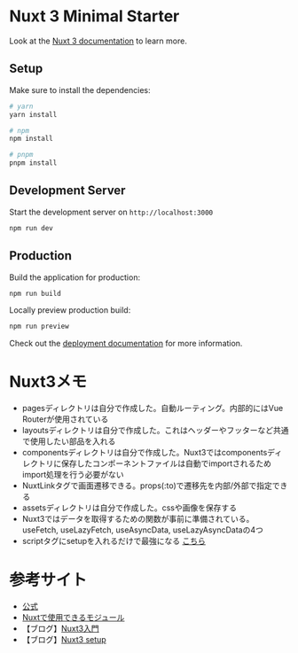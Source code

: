 # Nuxt 3 Minimal Starter

Look at the [Nuxt 3 documentation](https://nuxt.com/docs/getting-started/introduction) to learn more.

## Setup

Make sure to install the dependencies:

```bash
# yarn
yarn install

# npm
npm install

# pnpm
pnpm install
```

## Development Server

Start the development server on `http://localhost:3000`

```bash
npm run dev
```

## Production

Build the application for production:

```bash
npm run build
```

Locally preview production build:

```bash
npm run preview
```

Check out the [deployment documentation](https://nuxt.com/docs/getting-started/deployment) for more information.


# Nuxt3メモ
- pagesディレクトリは自分で作成した。自動ルーティング。内部的にはVue Routerが使用されている
- layoutsディレクトリは自分で作成した。これはヘッダーやフッターなど共通で使用したい部品を入れる
- componentsディレクトリは自分で作成した。Nuxt3ではcomponentsディレクトリに保存したコンポーネントファイルは自動でimportされるためimport処理を行う必要がない
- NuxtLinkタグで画面遷移できる。props(:to)で遷移先を内部/外部で指定できる
- assetsディレクトリは自分で作成した。cssや画像を保存する
- Nuxt3ではデータを取得するための関数が事前に準備されている。useFetch, useLazyFetch, useAsyncData, useLazyAsyncDataの4つ
- scriptタグにsetupを入れるだけで最強になる [こちら](https://ja.vuejs.org/api/sfc-script-setup.html)

# 参考サイト
- [公式](https://nuxt.com/)
- [Nuxtで使用できるモジュール](https://nuxt.com/modules)
- 【ブログ】[Nuxt3入門](https://reffect.co.jp/vue/nuxt3)
- 【ブログ】[Nuxt3 setup](https://zenn.dev/coedo/articles/86bc31acb4ea47)
